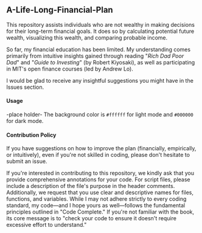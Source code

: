 ## A-Life-Long-Financial-Plan
This repository assists individuals who are not wealthy in making decisions for their long-term financial goals. It does so by calculating potential future wealth, visualizing this wealth, and comparing probable income.

So far, my financial education has been limited. My understanding comes primarily from intuitive insights gained through reading "*Rich Dad Poor Dad*" and "*Guide to Investing*" (by Robert Kiyosaki), as well as participating in MIT's open finance courses (led by Andrew Lo).

I would be glad to receive any insightful suggestions you might have in the Issues section.

 

#### Usage

-place holder-
The background color is `#ffffff` for light mode and `#000000` for dark mode.


#### Contribution Policy


If you have suggestions on how to improve the plan (financially, empirically, or intuitively), even if you're not skilled in coding, please don't hesitate to submit an issue.


If you're interested in contributing to this repository, we kindly ask that you provide comprehensive annotations for your code. For script files, please include a description of the file's purpose in the header comments. Additionally, we request that you use clear and descriptive names for files, functions, and variables. While I may not adhere strictly to every coding standard, my code—and I hope yours as well—follows the fundamental principles outlined in "Code Complete." If you're not familiar with the book, its core message is to "check your code to ensure it doesn't require excessive effort to understand."
